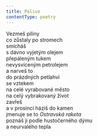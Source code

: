 ```yaml
---
title: Palivo
contentType: poetry
---
```


<section>

Vezmeš piliny  
co zůstaly po stromech  
smícháš  
s dávno vyjetým olejem  
přepáleným tukem  
nevysvíceným petrolejem  
a narveš to  
do prázdných petlahví  
se vztekem  
na celé vyrabované město  
na celý vybrakovaný život  
zavřeš  
a v prosinci házíš do kamen  
jmenuje se to _Ostravská raketa_  
poznáš ji podle hustočerného dýmu  
a neurvalého tepla

</section>
